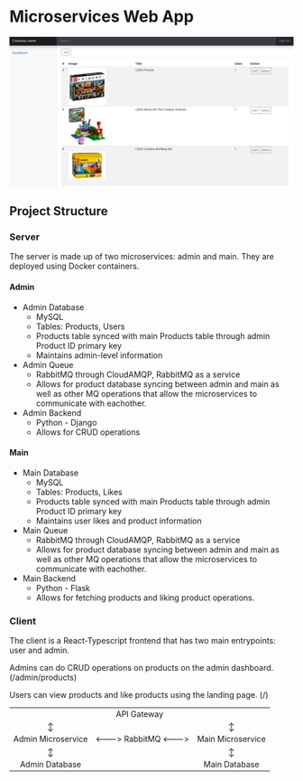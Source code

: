 # Microservices Web App

![Preview](preview.png)

## Project Structure

### Server

The server is made up of two microservices: admin and main. They are deployed using Docker containers.

#### Admin

- Admin Database
  - MySQL
  - Tables: Products, Users
  - Products table synced with main Products table through admin Product ID primary key
  - Maintains admin-level information
- Admin Queue
  - RabbitMQ through CloudAMQP, RabbitMQ as a service
  - Allows for product database syncing between admin and main as well as other MQ operations that allow the microservices to communicate with eachother.
- Admin Backend
  - Python - Django
  - Allows for CRUD operations

#### Main

- Main Database
  - MySQL
  - Tables: Products, Likes
  - Products table synced with main Products table through admin Product ID primary key
  - Maintains user likes and product information
- Main Queue
  - RabbitMQ through CloudAMQP, RabbitMQ as a service
  - Allows for product database syncing between admin and main as well as other MQ operations that allow the microservices to communicate with eachother.
- Main Backend
  - Python - Flask
  - Allows for fetching products and liking product operations.

### Client

The client is a React-Typescript frontend that has two main entrypoints: user and admin.

Admins can do CRUD operations on products on the admin dashboard. (/admin/products)

Users can view products and like products using the landing page. (/)

<table>
    <tbody>
        <tr>
            <td colspan=3 align=center>API Gateway</td>
        </tr>
        <tr>
            <td align=center>↕</td>
            <td></td>
            <td align=center>↕</td>
        </tr>
        <tr>
            <td align=center>Admin Microservice</td>
            <td><--->  RabbitMQ  <---></td>
            <td align=center>Main Microservice</td>
        </tr>
        <tr>
            <td align=center>↕</td>
            <td></td>
            <td align=center>↕</td>
        </tr>
        <tr>
            <td align=center>Admin Database</td>
            <td></td>
            <td align=center>Main Database</td>
        </tr>
    </tbody>
</table>
